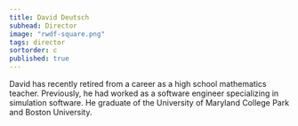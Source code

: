 ```yaml
---
title: David Deutsch
subhead: Director
image: "rwdf-square.png"
tags: director
sortorder: c
published: true
---
```


David has recently retired from a career as a high school mathematics teacher. Previously, he had worked as a software engineer specializing in simulation software.  He graduate of the University of Maryland College Park and Boston University.